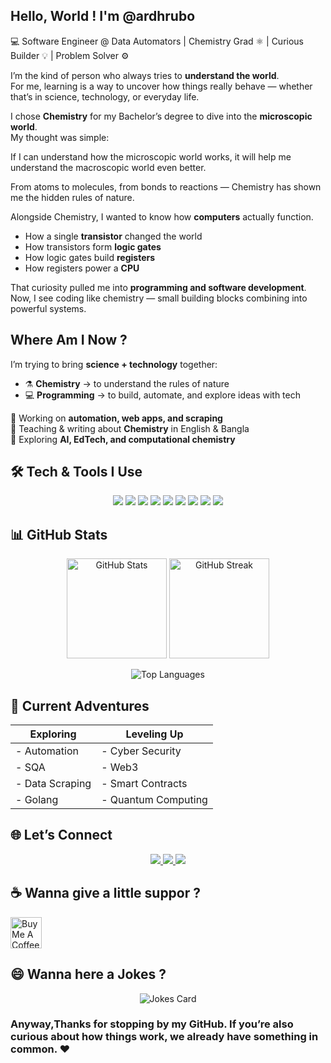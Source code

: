 ## Hello, World ! I'm @ardhrubo  

💻 Software Engineer @ Data Automators | Chemistry Grad ⚛️ |  Curious Builder 💡 | Problem Solver ⚙️


I’m the kind of person who always tries to **understand the world**.  
For me, learning is a way to uncover how things really behave — whether that’s in science, technology, or everyday life.  


I chose **Chemistry** for my Bachelor’s degree to dive into the **microscopic world**.  
My thought was simple:  

If I can understand how the microscopic world works, it will help me understand the macroscopic world even better.  

From atoms to molecules, from bonds to reactions — Chemistry has shown me the hidden rules of nature.  

Alongside Chemistry, I wanted to know how **computers** actually function.  

- How a single **transistor** changed the world  
- How transistors form **logic gates**  
- How logic gates build **registers**  
- How registers power a **CPU**  

That curiosity pulled me into **programming and software development**.  
Now, I see coding like chemistry — small building blocks combining into powerful systems.  


##  Where Am I Now ? 
I’m trying to bring **science + technology** together:  

- ⚗️ **Chemistry** → to understand the rules of nature  
- 💻 **Programming** → to build, automate, and explore ideas with tech  

🔹 Working on **automation, web apps, and scraping**  
🔹 Teaching & writing about **Chemistry** in English & Bangla  
🔹 Exploring **AI, EdTech, and computational chemistry**  


## 🛠️ Tech & Tools I Use  

<p align="center">
  <img src="https://img.shields.io/badge/-Python-3776AB?logo=python&logoColor=white&style=for-the-badge" />
  <img src="https://img.shields.io/badge/-JavaScript-F7DF1E?logo=javascript&logoColor=black&style=for-the-badge" />
  <img src="https://img.shields.io/badge/-Node.js-339933?logo=node.js&logoColor=white&style=for-the-badge" />
  <img src="https://img.shields.io/badge/-Next.js-000000?logo=next.js&logoColor=white&style=for-the-badge" />
  <img src="https://img.shields.io/badge/-React-61DAFB?logo=react&logoColor=black&style=for-the-badge" />
  <img src="https://img.shields.io/badge/-Supabase-3ECF8E?logo=supabase&logoColor=white&style=for-the-badge" />
  <img src="https://img.shields.io/badge/-MongoDB-47A248?logo=mongodb&logoColor=white&style=for-the-badge" />
  <img src="https://img.shields.io/badge/-Linux-FCC624?logo=linux&logoColor=black&style=for-the-badge" />
  <img src="https://img.shields.io/badge/-Docker-2496ED?logo=docker&logoColor=white&style=for-the-badge" />
</p>  


## 📊 GitHub Stats  

<p align="center">
  <img src="https://github-readme-stats.vercel.app/api?username=ardhrubo&show_icons=true&theme=tokyonight" alt="GitHub Stats" height="160"/>
  <img src="https://github-readme-streak-stats.herokuapp.com/?user=ardhrubo&theme=tokyonight" alt="GitHub Streak" height="160"/>
</p>  

<p align="center">
  <img src="https://github-readme-stats.vercel.app/api/top-langs/?username=ardhrubo&layout=compact&langs_count=6&theme=tokyonight" alt="Top Languages"/>
</p>  


## 🌱 Current Adventures  

| **Exploring**       | **Leveling Up**       |
|----------------------|-----------------------|
| - Automation         | - Cyber Security      |
| - SQA               | - Web3                |
| - Data Scraping      | - Smart Contracts     |
| - Golang             | - Quantum Computing   |  


## 🌐 Let’s Connect  

<p align="center">
  <a href="https://www.linkedin.com/in/ardhrubo/">
    <img src="https://img.shields.io/badge/-LinkedIn-0A66C2?logo=linkedin&logoColor=white&style=for-the-badge" />
  </a>
    
  <a href="https://twitter.com/ARDhrubo2">
    <img src="https://img.shields.io/badge/-Twitter-000000?logo=x&logoColor=white&style=for-the-badge" />
  </a>
    
  <a href="mailto:your-email@example.com">
    <img src="https://img.shields.io/badge/-Email-D14836?logo=gmail&logoColor=white&style=for-the-badge" />
  </a>
</p>  


## ☕ Wanna give a little suppor ?

<a href="https://www.buymeacoffee.com/ardhrubo" target="_blank">
  <img src="https://cdn.buymeacoffee.com/buttons/v2/default-orange.png" alt="Buy Me A Coffee" height="50" />
</a>  


## 😄 Wanna here a Jokes ?

<p align="center">
  <img src="https://readme-jokes.vercel.app/api" alt="Jokes Card" />
</p>  

### Anyway,Thanks for stopping by my GitHub. If you’re also curious about how things work, we already have something in common. ❤️
